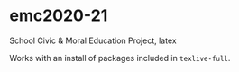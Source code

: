 # emc2020-21
School Civic &amp; Moral Education Project, latex

Works with an install of packages included in `texlive-full`.
